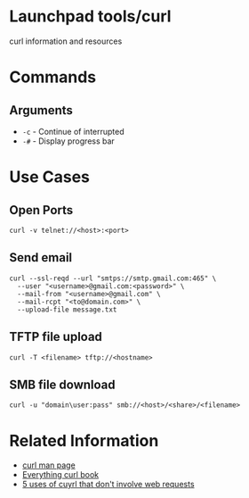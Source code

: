 # Launchpad tools/curl
curl information and resources

# Commands
## Arguments
  * `-c` - Continue of interrupted
  * `-#` - Display progress bar

# Use Cases
## Open Ports
```
curl -v telnet://<host>:<port>
```

## Send email
```
curl --ssl-reqd --url "smtps://smtp.gmail.com:465" \
  --user "<username>@gmail.com:<password>" \
  --mail-from "<username>@gmail.com" \
  --mail-rcpt "<to@domain.com>" \
  --upload-file message.txt
```

## TFTP file upload
```
curl -T <filename> tftp://<hostname>
```

## SMB file download
```
curl -u "domain\user:pass" smb://<host>/<share>/<filename>
```

# Related Information
  * [curl man page](https://curl.se/docs/manpage.html)
  * [Everything curl book](https://curl.se/book.html)
  * [5 uses of cuyrl that don't involve web requests](https://medium.com/geekculture/5-extra-uses-for-curl-that-dont-involve-web-requests-6780a345877f)